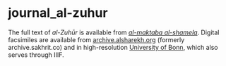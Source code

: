 # journal_al-zuhur

The full text of *al-Zuhūr* is available from [*al-maktaba al-shamela*](http://shamela.ws/index.php/book/36534). Digital facsimiles are available from [archive.alsharekh.org](http://archive.alsharekh.org/newmagazineYears.aspx?MID=40) (formerly archive.sakhrit.co) and in high-resolution [University of Bonn](http://digitale-sammlungen.ulb.uni-bonn.de/urn/urn:nbn:de:hbz:5:1-90222), which also serves through IIIF.
